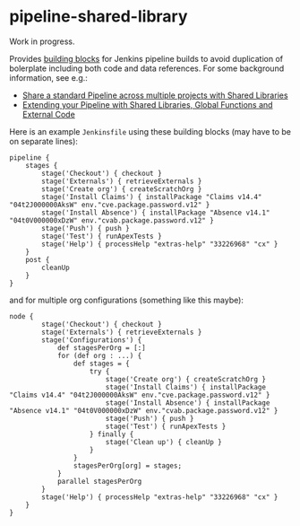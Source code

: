 # pipeline-shared-library

Work in progress.

Provides [building blocks](/vars) for Jenkins pipeline builds to avoid duplication of bolerplate including both code and data references.
For some background information, see e.g.:
* [Share a standard Pipeline across multiple projects with Shared Libraries](https://jenkins.io/blog/2017/10/02/pipeline-templates-with-shared-libraries/)
* [Extending your Pipeline with Shared Libraries, Global Functions and External Code](https://jenkins.io/blog/2017/06/27/speaker-blog-SAS-jenkins-world/)

Here is an example `Jenkinsfile` using these building blocks (may have to be on separate lines):

```
pipeline {
    stages {
        stage('Checkout') { checkout }
        stage('Externals') { retrieveExternals } 
        stage('Create org') { createScratchOrg }
        stage('Install Claims') { installPackage "Claims v14.4" "04t2J000000AksW" env."cve.package.password.v12" }
        stage('Install Absence') { installPackage "Absence v14.1" "04t0V000000xDzW" env."cvab.package.password.v12" }
        stage('Push') { push }
        stage('Test') { runApexTests }
        stage('Help') { processHelp "extras-help" "33226968" "cx" }
    }
    post {
        cleanUp
    }
}
```
and for multiple org configurations (something like this maybe):
```
node {
        stage('Checkout') { checkout }
        stage('Externals') { retrieveExternals }
        stage('Configurations') {
            def stagesPerOrg = [:]
            for (def org : ...) {
                def stages = {
                    try {
                        stage('Create org') { createScratchOrg }
                        stage('Install Claims') { installPackage "Claims v14.4" "04t2J000000AksW" env."cve.package.password.v12" }
                        stage('Install Absence') { installPackage "Absence v14.1" "04t0V000000xDzW" env."cvab.package.password.v12" }
                        stage('Push') { push }
                        stage('Test') { runApexTests }
                    } finally {
                        stage('Clean up') { cleanUp }
                    }
                }
                stagesPerOrg[org] = stages;
            }
            parallel stagesPerOrg
        }
        stage('Help') { processHelp "extras-help" "33226968" "cx" }
    }
}
```
